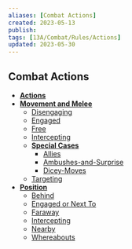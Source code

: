 ```yaml
---
aliases: [Combat Actions]
created: 2023-05-13
publish: 
tags: [13A/Combat/Rules/Actions]
updated: 2023-05-30
---
```


## Combat Actions

- **[Actions](Compendium/13A/Combat-Rules/Combat-Actions/Actions/Actions.md)**
- **[Movement and Melee](Compendium/13A/Combat-Rules/Combat-Actions/Movement-and-Melee/Movement-and-Melee.md)**
	- [Disengaging](Compendium/13A/Combat-Rules/Combat-Actions/Movement-and-Melee/Disengaging.md)
	- [Engaged](Compendium/13A/Combat-Rules/Combat-Actions/Movement-and-Melee/Engaged.md)
	- [Free](Compendium/13A/Combat-Rules/Combat-Actions/Movement-and-Melee/Free.md)
	- [Intercepting](Compendium/13A/Combat-Rules/Combat-Actions/Movement-and-Melee/Intercepting.md)
	- **[Special Cases](Compendium/13A/Combat-Rules/Combat-Actions/Movement-and-Melee/Special-Cases/Special-Cases.md)**
		- [Allies](Compendium/13A/Combat-Rules/Combat-Actions/Movement-and-Melee/Special-Cases/Allies.md)
		- [Ambushes-and-Surprise](Compendium/13A/Combat-Rules/Combat-Actions/Movement-and-Melee/Special-Cases/Ambushes-and-Surprise.md)
		- [Dicey-Moves](Compendium/13A/Combat-Rules/Combat-Actions/Movement-and-Melee/Special-Cases/Dicey-Moves.md)
	- [Targeting](Compendium/13A/Combat-Rules/Combat-Actions/Movement-and-Melee/Targeting.md)
- **[Position](Compendium/13A/Combat-Rules/Combat-Actions/Position/Position.md)**
	- [Behind](Compendium/13A/Combat-Rules/Combat-Actions/Position/Behind.md)
	- [Engaged or Next To](Compendium/13A/Combat-Rules/Combat-Actions/Position/Engaged-or-Next-To.md)
	- [Faraway](Compendium/13A/Combat-Rules/Combat-Actions/Position/Faraway.md)
	- [Intercepting](Compendium/13A/Combat-Rules/Combat-Actions/Position/Intercepting.md)
	- [Nearby](Compendium/13A/Combat-Rules/Combat-Actions/Position/Nearby.md)
	- [Whereabouts](Compendium/13A/Combat-Rules/Combat-Actions/Position/Whereabouts.md)
